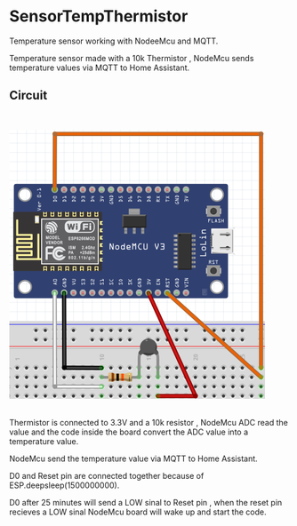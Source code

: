 # SensorTempThermistor

Temperature sensor working with NodeeMcu and MQTT.

Temperature sensor made with a 10k Thermistor , NodeMcu sends temperature values via MQTT to Home Assistant.





## Circuit
<br>

![GitHub Logo](https://github.com/xDiogox/SensorTempThermistor/blob/master/Images/Setup.png)

<br>
Thermistor is connected to 3.3V and a 10k resistor , NodeMcu ADC read the value and the code inside the board convert the ADC value into a temperature value.
 
NodeMcu send the temperature value via MQTT to Home Assistant.

D0 and Reset pin are connected together because of ESP.deepsleep(1500000000). 

D0 after 25 minutes will send a LOW sinal to Reset pin , when the reset pin recieves a LOW sinal NodeMcu board will wake up and start the code.

<h1>


